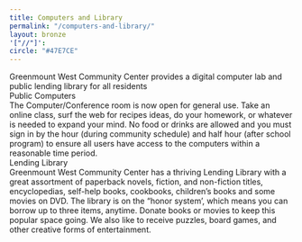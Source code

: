 ```yaml
---
title: Computers and Library
permalink: "/computers-and-library/"
layout: bronze
'["//"]': 
circle: "#47E7CE"
---
```


<div class="cover_group discover_overlay" style="background-image: url('/assets/img/gwcc_publiccomputers.jpg');">
</div>

<div class="discover_grid">
    <div class="history_meta">
        <div class="history_title">
            Greenmount West Community Center provides a digital computer lab and public lending library for all residents
        </div>
        <div class="history_summary">
            <div class="history_p">
                <span>Public Computers</span>
                <div>The Computer/Conference room is now open for general use. Take an online class, surf the web for recipes ideas, do your homework, or whatever is needed to expand your mind. No food or drinks are allowed and you must sign in by the hour (during community schedule) and half hour (after school program) to ensure all users have access to the computers within a reasonable time period.</div>
            </div>
            <div class="history_p">
                <span>Lending Library</span>
                <div>Greenmount West Community Center has a thriving Lending Library with a great assortment of paperback novels, fiction, and non-fiction titles, encyclopedias, self-help books, cookbooks, children’s books and some movies on DVD. The library is on the “honor system’, which means you can borrow up to three items, anytime. Donate books or movies to keep this popular space going. We also like to receive puzzles, board games, and other creative forms of entertainment.</div>
            </div>
        </div>
    </div>
</div>
